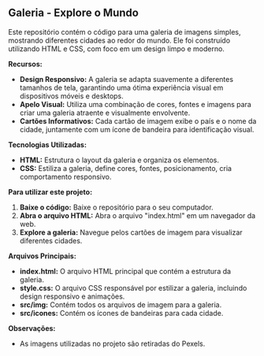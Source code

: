 ## Galeria - Explore o Mundo

Este repositório contém o código para uma galeria de imagens simples, mostrando diferentes cidades ao redor do mundo.  Ele foi construído utilizando HTML e CSS,  com foco em um design limpo e moderno.

**Recursos:**

- **Design Responsivo:**  A galeria se adapta suavemente a diferentes tamanhos de tela, garantindo uma ótima experiência visual em dispositivos móveis e desktops.
- **Apelo Visual:** Utiliza uma combinação de cores, fontes e imagens para criar uma galeria atraente e visualmente envolvente.
- **Cartões Informativos:** Cada cartão de imagem exibe o país e o nome da cidade, juntamente com um ícone de bandeira para identificação visual.

**Tecnologias Utilizadas:**

- **HTML:**  Estrutura o layout da galeria e organiza os elementos.
- **CSS:**  Estiliza a galeria, define cores, fontes, posicionamento, cria comportamento responsivo.

**Para utilizar este projeto:**

1. **Baixe o código:** Baixe o repositório para o seu computador.
2. **Abra o arquivo HTML:** Abra o arquivo "index.html" em um navegador da web.
3. **Explore a galeria:** Navegue pelos cartões de imagem para visualizar diferentes cidades.

**Arquivos Principais:**

- **index.html:** O arquivo HTML principal que contém a estrutura da galeria.
- **style.css:**  O arquivo CSS responsável por estilizar a galeria, incluindo design responsivo e animações.
- **src/img:**  Contém todos os arquivos de imagem para a galeria.
- **src/icones:**  Contém os ícones de bandeiras para cada cidade.

**Observações:**

- As imagens utilizadas no projeto são retiradas do Pexels.




